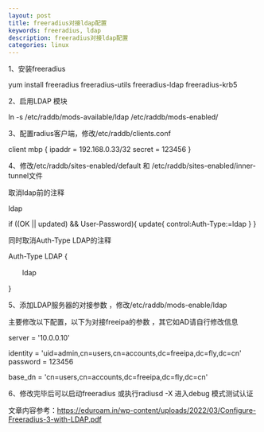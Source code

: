 ```yaml
---
layout: post
title: freeradius对接ldap配置
keywords: freeradius, ldap
description: freeradius对接ldap配置
categories: linux
---
```


1、安装freeradius

yum install freeradius freeradius-utils freeradius-ldap freeradius-krb5

 

2、启用LDAP 模块

ln -s /etc/raddb/mods-available/ldap /etc/raddb/mods-enabled/

 

3、配置radius客户端，修改/etc/raddb/clients.conf

client mbp {
ipaddr = 192.168.0.33/32
secret = 123456
}

4、修改/etc/raddb/sites-enabled/default 和 /etc/raddb/sites-enabled/inner-tunnel文件

 

取消ldap前的注释

ldap

if ((OK || updated) && User-Password){
 update{
 control:Auth-Type:=ldap
 }
 }

同时取消Auth-Type LDAP的注释

Auth-Type LDAP {

　　ldap

}

 

5、添加LDAP服务器的对接参数 ，修改/etc/raddb/mods-enable/ldap

主要修改以下配置，以下为对接freeipa的参数 ，其它如AD请自行修改信息

server = '10.0.0.10'

identity = 'uid=admin,cn=users,cn=accounts,dc=freeipa,dc=fly,dc=cn'
password = 123456

base_dn = 'cn=users,cn=accounts,dc=freeipa,dc=fly,dc=cn'

 

6、修改完毕后可以启动freeradius 或执行radiusd -X 进入debug 模式测试认证

 

文章内容参考：https://eduroam.in/wp-content/uploads/2022/03/Configure-Freeradius-3-with-LDAP.pdf
    
